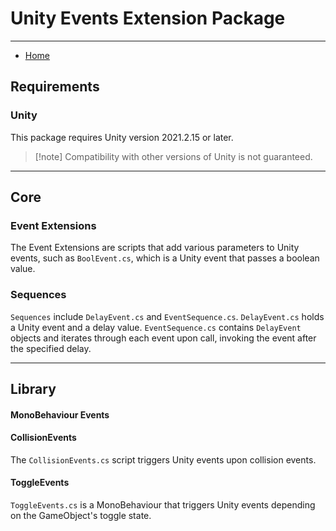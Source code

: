 # Unity Events Extension Package

---
- [Home](https://github.com/Created-by-Catalyst/Internal-Unity-Packages/tree/development)

## Requirements

### Unity
This package requires Unity version 2021.2.15 or later.

> [!note] Compatibility with other versions of Unity is not guaranteed.


---
## Core

### Event Extensions
The Event Extensions are scripts that add various parameters to Unity events, such as `BoolEvent.cs`, which is a Unity event that passes a boolean value.

### Sequences
`Sequences` include `DelayEvent.cs` and `EventSequence.cs`. `DelayEvent.cs` holds a Unity event and a delay value. `EventSequence.cs` contains `DelayEvent` objects and iterates through each event upon call, invoking the event after the specified delay.

---
## Library

#### MonoBehaviour Events

#### CollisionEvents
The `CollisionEvents.cs` script triggers Unity events upon collision events.

#### ToggleEvents
`ToggleEvents.cs` is a MonoBehaviour that triggers Unity events depending on the GameObject's toggle state.
